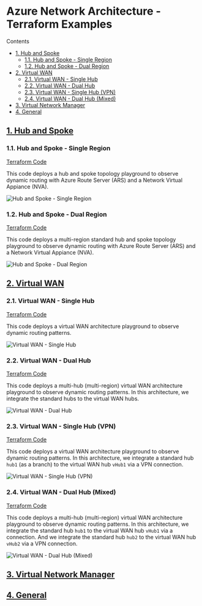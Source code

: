 
# Azure Network Architecture - Terraform Examples <!-- omit from toc -->

Contents
<!-- TOC -->
- [1. Hub and Spoke](#1-hub-and-spoke)
  - [1.1. Hub and Spoke - Single Region](#11-hub-and-spoke---single-region)
  - [1.2. Hub and Spoke - Dual Region](#12-hub-and-spoke---dual-region)
- [2. Virtual WAN](#2-virtual-wan)
  - [2.1. Virtual WAN - Single Hub](#21-virtual-wan---single-hub)
  - [2.2. Virtual WAN - Dual Hub](#22-virtual-wan---dual-hub)
  - [2.3. Virtual WAN - Single Hub (VPN)](#23-virtual-wan---single-hub-vpn)
  - [2.4. Virtual WAN - Dual Hub (Mixed)](#24-virtual-wan---dual-hub-mixed)
- [3. Virtual Network Manager](#3-virtual-network-manager)
- [4. General](#4-general)
<!-- /TOC -->

## [1. Hub and Spoke](./1-hub-and-spoke/)

### 1.1. Hub and Spoke - Single Region
[Terraform Code](./1-hub-and-spoke/1-hub-spoke-single-region)

This code deploys a hub and spoke topology playground to observe dynamic routing with Azure Route Server (ARS) and a Network Virtual Appiance (NVA).

![Hub and Spoke - Single Region](./images/scenarios//hub-spoke-single-region.png)

### 1.2. Hub and Spoke - Dual Region
[Terraform Code](./1-hub-and-spoke/2-hub-spoke-dual-region/)

This code deploys a multi-region standard hub and spoke topology playground to observe dynamic routing with Azure Route Server (ARS) and a Network Virtual Appiance (NVA).

![Hub and Spoke - Dual Region](./images/scenarios//hub-spoke-dual-region.png)

## [2. Virtual WAN](./2-virtual-wan/)


### 2.1. Virtual WAN - Single Hub
[Terraform Code](./2-virtual-wan/1-virtual-wan-single-hub/)

This code deploys a virtual WAN architecture playground to observe dynamic routing patterns. 

![Virtual WAN - Single Hub](./images/scenarios//vwan-single-hub.png)


### 2.2. Virtual WAN - Dual Hub
[Terraform Code](./2-virtual-wan/2-virtual-wan-dual-hub/)

This code deploys a multi-hub (multi-region) virtual WAN architecture playground to observe dynamic routing patterns. In this architecture, we integrate the standard hubs to the virtual WAN hubs.

![Virtual WAN - Dual Hub](./images/scenarios//vwan-dual-hub.png)


### 2.3. Virtual WAN - Single Hub (VPN)
[Terraform Code](./2-virtual-wan/3-virtual-wan-single-hub-vpn/)

This code deploys a virtual WAN architecture playground to observe dynamic routing patterns. In this architecture, we integrate a standard hub `hub1` (as a branch) to the virtual WAN hub `vHub1` via a VPN connection.

![Virtual WAN - Single Hub (VPN)](./images/scenarios//vwan-single-hub-vpn.png)


### 2.4. Virtual WAN - Dual Hub (Mixed)
[Terraform Code](./2-virtual-wan/4-virtual-wan-dual-hub-mixed/)

This code deploys a multi-hub (multi-region) virtual WAN architecture playground to observe dynamic routing patterns. In this architecture, we integrate the standard hub `hub1` to the virtual WAN hub `vHub1` via a connection. And we integrate the standard hub `hub2` to the virtual WAN hub `vHub2` via a VPN connection.

![Virtual WAN - Dual Hub (Mixed)](./images/scenarios//vwan-dual-hub-mixed.png)

## [3. Virtual Network Manager](./3-virtual-network-manager/)

## [4. General](./4-general/)
